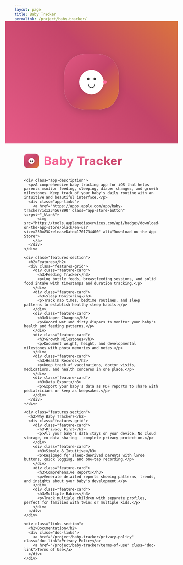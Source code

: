 ```yaml
---
layout: page
title: Baby Tracker
permalink: /project/baby-tracker/
---
```


<div class="project-container">
  <div class="project-hero">
    <div class="hero-gradient">
      <div class="app-icon">
        <div class="icon-gradient">
          <div class="baby-icon">
            <div class="baby-face">
              <div class="eye left"></div>
              <div class="eye right"></div>
              <div class="mouth"></div>
            </div>
            <div class="pacifier"></div>
          </div>
        </div>
      </div>
    </div>
  </div>

  <div class="project-content">
    <div class="project-header">
      <div class="project-logo">
        <div class="logo-gradient">
          <div class="baby-icon">
            <div class="baby-face">
              <div class="eye left"></div>
              <div class="eye right"></div>
              <div class="mouth"></div>
            </div>
            <div class="pacifier"></div>
          </div>
        </div>
      </div>
      <h1>Baby Tracker</h1>
    </div>

    <div class="app-description">
      <p>A comprehensive baby tracking app for iOS that helps parents monitor feeding, sleeping, diaper changes, and growth milestones. Keep track of your baby's daily routine with an intuitive and beautiful interface.</p>
      <div class="app-links">
        <a href="https://apps.apple.com/app/baby-tracker/id1234567890" class="app-store-button" target="_blank">
          <img src="https://tools.applemediaservices.com/api/badges/download-on-the-app-store/black/en-us?size=250x83&releaseDate=1701734400" alt="Download on the App Store">
        </a>
      </div>
    </div>

    <div class="features-section">
      <h2>Features</h2>
      <div class="features-grid">
        <div class="feature-card">
          <h3>Feeding Tracker</h3>
          <p>Log bottle feeds, breastfeeding sessions, and solid food intake with timestamps and duration tracking.</p>
        </div>
        <div class="feature-card">
          <h3>Sleep Monitoring</h3>
          <p>Track nap times, bedtime routines, and sleep patterns to establish healthy sleep habits.</p>
        </div>
        <div class="feature-card">
          <h3>Diaper Changes</h3>
          <p>Record wet and dirty diapers to monitor your baby's health and feeding patterns.</p>
        </div>
        <div class="feature-card">
          <h3>Growth Milestones</h3>
          <p>Document weight, height, and developmental milestones with photo memories and notes.</p>
        </div>
        <div class="feature-card">
          <h3>Health Records</h3>
          <p>Keep track of vaccinations, doctor visits, medications, and health concerns in one place.</p>
        </div>
        <div class="feature-card">
          <h3>Data Export</h3>
          <p>Export your baby's data as PDF reports to share with pediatricians or keep as keepsakes.</p>
        </div>
      </div>
    </div>

    <div class="features-section">
      <h2>Why Baby Tracker?</h2>
      <div class="features-grid">
        <div class="feature-card">
          <h3>Privacy First</h3>
          <p>All your baby's data stays on your device. No cloud storage, no data sharing - complete privacy protection.</p>
        </div>
        <div class="feature-card">
          <h3>Simple & Intuitive</h3>
          <p>Designed for sleep-deprived parents with large buttons, quick logging, and one-tap recording.</p>
        </div>
        <div class="feature-card">
          <h3>Comprehensive Reports</h3>
          <p>Generate detailed reports showing patterns, trends, and insights about your baby's development.</p>
        </div>
        <div class="feature-card">
          <h3>Multiple Babies</h3>
          <p>Track multiple children with separate profiles, perfect for families with twins or multiple kids.</p>
        </div>
      </div>
    </div>

    <div class="links-section">
      <h2>Documentation</h2>
      <div class="doc-links">
        <a href="/project/baby-tracker/privacy-policy" class="doc-link">Privacy Policy</a>
        <a href="/project/baby-tracker/terms-of-use" class="doc-link">Terms of Use</a>
      </div>
    </div>
  </div>
</div>

<style>
.project-container {
  max-width: 1200px;
  margin: 0 auto;
  padding: 0;
}

.project-hero {
  position: relative;
  height: 400px;
  overflow: hidden;
  margin: -30px -30px 0;
}

.hero-gradient {
  position: absolute;
  top: 0;
  left: 0;
  right: 0;
  bottom: 0;
  background: linear-gradient(45deg, #FF6B9D, #C44569, #F8B500, #FF9A8B);
  background-size: 300% 300%;
  animation: gradientShift 15s ease infinite;
  display: flex;
  align-items: center;
  justify-content: center;
  padding: 2rem;
}

.app-icon {
  width: 180px;
  height: 180px;
  border-radius: 37.5%;
  background: #fff;
  box-shadow: 0 8px 24px rgba(0, 0, 0, 0.15);
  overflow: hidden;
  position: relative;
  transition: transform 0.3s ease;
  display: flex;
  align-items: center;
  justify-content: center;
}

.app-icon:hover {
  transform: scale(1.05);
}

.icon-gradient {
  position: absolute;
  inset: 0;
  background: linear-gradient(135deg, #FF6B9D, #C44569, #F8B500, #FF9A8B);
  background-size: 300% 300%;
  animation: gradientShift 15s ease infinite;
  display: flex;
  align-items: center;
  justify-content: center;
}

.baby-icon {
  position: relative;
  width: 120px;
  height: 120px;
  display: flex;
  align-items: center;
  justify-content: center;
}

.baby-face {
  width: 80px;
  height: 80px;
  background: #fff;
  border-radius: 50%;
  position: relative;
  display: flex;
  align-items: center;
  justify-content: center;
  box-shadow: 0 4px 12px rgba(0, 0, 0, 0.1);
}

.eye {
  width: 8px;
  height: 8px;
  background: #333;
  border-radius: 50%;
  position: absolute;
  top: 25px;
}

.eye.left {
  left: 25px;
}

.eye.right {
  right: 25px;
}

.mouth {
  width: 20px;
  height: 10px;
  border: 2px solid #333;
  border-top: none;
  border-radius: 0 0 20px 20px;
  position: absolute;
  bottom: 20px;
}

.pacifier {
  width: 12px;
  height: 12px;
  background: #FF6B9D;
  border-radius: 50%;
  position: absolute;
  right: 10px;
  top: 50%;
  transform: translateY(-50%);
}

.project-header {
  display: flex;
  align-items: center;
  gap: 1rem;
  margin: 2rem 0;
}

.project-logo {
  width: 48px;
  height: 48px;
  border-radius: 12px;
  overflow: hidden;
  position: relative;
}

.logo-gradient {
  position: absolute;
  inset: 0;
  background: linear-gradient(135deg, #FF6B9D, #C44569, #F8B500, #FF9A8B);
  background-size: 300% 300%;
  animation: gradientShift 15s ease infinite;
  display: flex;
  align-items: center;
  justify-content: center;
}

.project-logo .baby-icon {
  width: 30px;
  height: 30px;
}

.project-logo .baby-face {
  width: 20px;
  height: 20px;
}

.project-logo .eye {
  width: 2px;
  height: 2px;
  top: 6px;
}

.project-logo .eye.left {
  left: 6px;
}

.project-logo .eye.right {
  right: 6px;
}

.project-logo .mouth {
  width: 6px;
  height: 3px;
  bottom: 5px;
}

.project-logo .pacifier {
  width: 3px;
  height: 3px;
  right: 2px;
}

.project-content {
  padding: 0 2rem 2rem;
}

.project-content h1 {
  font-size: 2.5rem;
  margin: 0;
  background: linear-gradient(120deg, #FF6B9D, #C44569);
  -webkit-background-clip: text;
  -webkit-text-fill-color: transparent;
}

.app-description {
  margin-bottom: 3rem;
}

.app-description p {
  font-size: 1.2rem;
  line-height: 1.6;
  color: var(--text-color);
  margin-bottom: 2rem;
}

.app-links {
  display: flex;
  gap: 1rem;
  align-items: center;
}

.app-store-button {
  display: inline-block;
  transition: transform 0.3s ease;
}

.app-store-button:hover {
  transform: translateY(-2px);
}

.app-store-button img {
  height: 40px;
  width: auto;
}

.features-section {
  margin-bottom: 3rem;
}

.features-section h2 {
  font-size: 2rem;
  margin-bottom: 2rem;
  background: linear-gradient(120deg, #FF6B9D, #C44569);
  -webkit-background-clip: text;
  -webkit-text-fill-color: transparent;
}

.features-grid {
  display: grid;
  grid-template-columns: repeat(auto-fit, minmax(250px, 1fr));
  gap: 2rem;
}

.feature-card {
  background: var(--card-background);
  padding: 1.5rem;
  border-radius: 16px;
  box-shadow: var(--card-shadow);
  transition: transform 0.3s ease, box-shadow 0.3s ease;
}

.feature-card:hover {
  transform: translateY(-4px);
  box-shadow: var(--hover-shadow);
}

.feature-card h3 {
  font-size: 1.2rem;
  margin-bottom: 1rem;
  color: #FF6B9D;
}

.feature-card p {
  color: var(--text-color);
  line-height: 1.6;
}

.links-section {
  margin-top: 4rem;
}

.links-section h2 {
  font-size: 2rem;
  margin-bottom: 2rem;
  background: linear-gradient(120deg, #FF6B9D, #C44569);
  -webkit-background-clip: text;
  -webkit-text-fill-color: transparent;
}

.doc-links {
  display: flex;
  gap: 1rem;
}

.doc-link {
  display: inline-block;
  padding: 0.8rem 1.6rem;
  background: #FF6B9D;
  color: white;
  text-decoration: none;
  border-radius: 12px;
  font-weight: 500;
  transition: all 0.3s ease;
}

.doc-link:hover {
  opacity: 0.9;
  transform: translateY(-2px);
}

@keyframes gradientShift {
  0% {
    background-position: 0% 50%;
  }
  50% {
    background-position: 100% 50%;
  }
  100% {
    background-position: 0% 50%;
  }
}

@media (max-width: 768px) {
  .project-hero {
    height: 300px;
    margin: -20px -20px 0;
  }

  .app-icon {
    width: 140px;
    height: 140px;
  }

  .baby-icon {
    width: 90px;
    height: 90px;
  }

  .baby-face {
    width: 60px;
    height: 60px;
  }

  .eye {
    width: 6px;
    height: 6px;
    top: 18px;
  }

  .eye.left {
    left: 18px;
  }

  .eye.right {
    right: 18px;
  }

  .mouth {
    width: 15px;
    height: 8px;
    bottom: 15px;
  }

  .pacifier {
    width: 8px;
    height: 8px;
    right: 8px;
  }

  .project-logo {
    width: 40px;
    height: 40px;
  }

  .project-content {
    padding: 0 1.5rem 1.5rem;
  }

  .project-content h1 {
    font-size: 2rem;
  }

  .features-grid {
    grid-template-columns: 1fr;
    gap: 1rem;
  }

  .doc-links {
    flex-direction: column;
  }

  .doc-link {
    text-align: center;
  }
}
</style>
